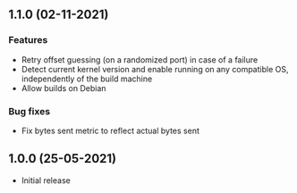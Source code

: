 ## 1.1.0 (02-11-2021)

### Features

- Retry offset guessing (on a randomized port) in case of a failure
- Detect current kernel version and enable running on any compatible OS, independently of the build machine
- Allow builds on Debian

### Bug fixes

- Fix bytes sent metric to reflect actual bytes sent

## 1.0.0 (25-05-2021)

- Initial release